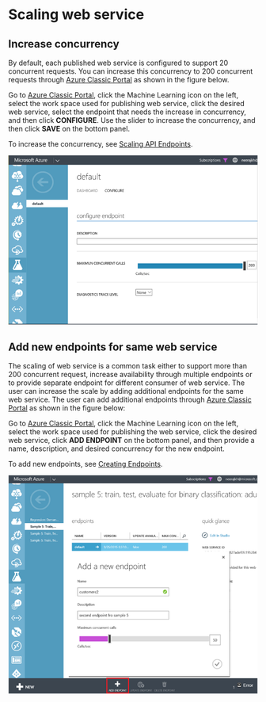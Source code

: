 <properties
   pageTitle="Scaling web service | Microsoft Azure"
   description="Learn how to scale a web service by increasing concurrency and adding new endpoints."
   services="machine-learning"
   documentationCenter=""
   authors="neerajkh"
   manager="srikants"
   editor="cgronlun"
   keywords="azure machine learning, web services, operationalization, scaling, endpoint, concurrency"
   />
<tags
   ms.service="machine-learning"
   ms.devlang="NA"
   ms.workload="data-services"
   ms.tgt_pltfrm="na"
   ms.topic="article"
   ms.date="10/27/2015"
   ms.author="neerajkh"/>

# Scaling web service

## Increase concurrency

By default, each published web service is configured to support 20 concurrent requests. You can increase this concurrency to 200 concurrent requests through [Azure Classic Portal](https://manage.windowsazure.com/) as shown in the figure below.

Go to [Azure Classic Portal](https://manage.windowsazure.com/), click the Machine Learning icon on the left, select the work space used for publishing web service, click the desired web service, select the endpoint that needs the increase in concurrency, and then click **CONFIGURE**. Use the slider to increase the concurrency, and then click **SAVE** on the bottom panel.

To increase the concurrency, see [Scaling API Endpoints](machine-learning-scaling-endpoints.md).

   ![Machine Learning, scaling endpoints.][1]

## Add new endpoints for same web service

The scaling of web service is a common task either to support more than 200 concurrent request, increase availability through multiple endpoints or to provide separate endpoint for different consumer of web service. The user can increase the scale by adding additional endpoints for the same web service. The user can add additional endpoints through [Azure Classic Portal](https://manage.windowsazure.com/) as shown in the figure below:

Go to [Azure Classic Portal](https://manage.windowsazure.com/), click the Machine Learning icon on the left, select the work space used for publishing the web service, click the desired web service, click **ADD ENDPOINT** on the bottom panel, and then provide a name, description, and desired concurrency for the new endpoint.

To add new endpoints, see [Creating Endpoints](machine-learning-create-endpoint.md).

   ![Machine Learning, add new endpoints.][2]

<!--Image references-->
[1]: ./media/machine-learning-scaling-webservice/machlearn-1.png
[2]: ./media/machine-learning-scaling-webservice/machlearn-2.png